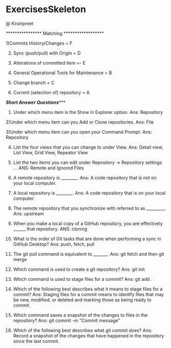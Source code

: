 # ExercisesSkeleton

@ Kiranpreet


**************** Matching ******************

1)Commits History/Changes  =  F

2) Sync (push/pull) with Origin  = D

3) Alterations of committed item  =- E

4) General Operational Tools for Maintenance  = B

5) Change branch  =  C

6) Current (selection of) repository  = A



*******************Short Answer Questions**********************

1) Under which menu item is the Show in Explorer option.
Ans: Repository
 
2)Under which menu item can you Add or Clone repositories. 
Ans: File

3)Under which menu item can you open your Command Prompt. 
Ans: Repository

4) List the four views that you can change to under View.
Ans: Detail view, List View, Grid View, Repeator View

5) List the two items you can edit under Repository → Repository settings ...
ANS: Remote and Ignored Files

6) A remote repository is ________. 
Ans: A code repository that is not on your local computer.
 
7) A local repository is ________. 
Ans: A code repository that is on your local computer.

8) The remote repository that you synchronize with referred to as _________. 
Ans: upstream
 
9) When you make a local copy of a GitHub repository, you are effectively ______ that repository. 
ANS: cloning
 
10) What is the order of Git tasks that are done when performing a sync in GitHub Desktop? 
Ans: push, fetch, pull
 
11) The git pull command is equivalent to _______. 
Ans: git fetch and then git merge
 
12) Which command is used to create a git repository? 
Ans: git init

13) Which command is used to stage files for a commit? 
Ans: git add .
 
14) Which of the following best describes what it means to stage files for a commit? 
Ans: Staging files for a commit means to identify files that may be new, modified, or deleted and marking those as being ready to commit.

15) Which command saves a snapshot of the changes to files in the repository? 
Ans: git commit -m "Commit message"
 
16) Which of the following best describes what git commit does? 
Ans: Record a snapshot of the changes that have happened in the repository since the last commit.
 
